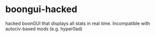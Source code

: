 # boongui-hacked
hacked boonGUI that displays all stats in real time. Incompatible with autociv-based mods (e.g. hyper0ad)
